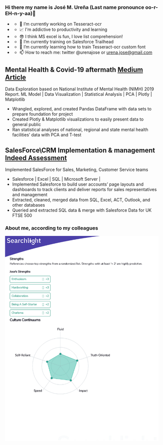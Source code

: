 ### Hi there my name is José M. Ureña (Last name pronounce oo-r-EH-n-y-aa)👋

<!--
**urenajose/urenajose** is a ✨ _special_ ✨ repository because its `README.md` (this file) appears on your GitHub profile.

Here are some ideas to get you started:

- 🔭 I’m currently working on ...
- 🌱 I’m currently learning ...
- 👯 I’m looking to collaborate on ...
- 🤔 I’m looking for help with ...
- 💬 Ask me about ...
- 📫 How to reach me: ...
- 😄 Pronouns: ...
- ⚡ Fun fact: ...
-->
- - 🔭 I’m currently working on Tesseract-ocr
- - 📈 I'm addictive to productivity and learning
- - 😎 I think MS excel is fun, I love list comprehension!
- - 🌱 I’m currently training on Salesforce Trailhead
- - 🌱 I’m currently learning how to train Tesseract-ocr custom font
- - 📫 How to reach me: twitter @urenajose or urena.jose@gmail.com

## Mental Health & Covid-19 aftermath                                     [Medium Article](https://joseurena.medium.com/is-our-mental-health-system-ready-for-the-covid-19-aftermath-fa75a08243ab)
Data Exploration based on National Institute of Mental Health (NIMH) 2019 Report.
ML Model | Data Visualization | Statistical Analysis | PCA | Plotly | Matplotlib

- Wrangled, explored, and created Pandas DataFrame with data sets to prepare foundation for project
- Created Plotly & Matplotlib visualizations to easily present data to general public
- Ran statistical analyses of national, regional and state mental health facilities’ data with PCA and T-test

## SalesForce\CRM Implementation & management                             [Indeed Assessment](https://share.indeedassessments.com/attempts/e61ad09cdb0ec437a01768b70ea02095eed53dc074545cb7)
Implemented SalesForce for Sales, Marketing, Customer Service teams

- Salesforce | Excel | SQL | Microsoft Server |
- Implemented Salesforce to build user accounts’ page layouts and dashboards to track clients and deliver reports for sales representatives and management
- Extracted, cleaned, merged data from SQL, Excel, ACT, Outlook, and other databases
- Queried and extracted SQL data & merge with Salesforce Data for UK FTSE 500

### **About me, according to my colleagues**
<img src="https://github.com/urenajose/urenajose/blob/main/images/2021-06-13_22-32-19.jpg" alt="Gift with visualizations" width="800"/>
